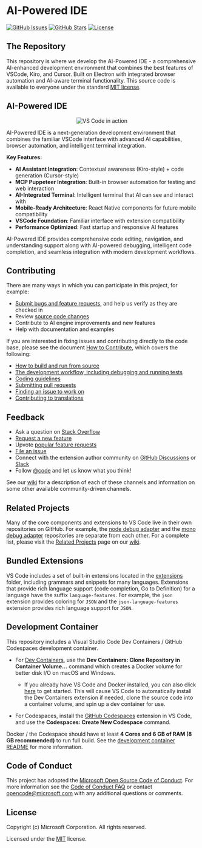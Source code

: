 # AI-Powered IDE

[![GitHub Issues](https://img.shields.io/github/issues/onCloud9-git/ai-powered-ide.svg)](https://github.com/onCloud9-git/ai-powered-ide/issues)
[![GitHub Stars](https://img.shields.io/github/stars/onCloud9-git/ai-powered-ide.svg)](https://github.com/onCloud9-git/ai-powered-ide/stargazers)
[![License](https://img.shields.io/badge/license-MIT-blue.svg)](https://github.com/onCloud9-git/ai-powered-ide/blob/main/LICENSE.txt)

## The Repository

This repository is where we develop the AI-Powered IDE - a comprehensive AI-enhanced development environment that combines the best features of VSCode, Kiro, and Cursor. Built on Electron with integrated browser automation and AI-aware terminal functionality. This source code is available to everyone under the standard [MIT license](https://github.com/onCloud9-git/ai-powered-ide/blob/main/LICENSE.txt).

## AI-Powered IDE

<p align="center">
  <img alt="VS Code in action" src="https://user-images.githubusercontent.com/35271042/118224532-3842c400-b438-11eb-923d-a5f66fa6785a.png">
</p>

AI-Powered IDE is a next-generation development environment that combines the familiar VSCode interface with advanced AI capabilities, browser automation, and intelligent terminal integration.

**Key Features:**
- **AI Assistant Integration**: Contextual awareness (Kiro-style) + code generation (Cursor-style)
- **MCP Puppeteer Integration**: Built-in browser automation for testing and web interaction
- **AI-Integrated Terminal**: Intelligent terminal that AI can see and interact with
- **Mobile-Ready Architecture**: React Native components for future mobile compatibility
- **VSCode Foundation**: Familiar interface with extension compatibility
- **Performance Optimized**: Fast startup and responsive AI features

AI-Powered IDE provides comprehensive code editing, navigation, and understanding support along with AI-powered debugging, intelligent code completion, and seamless integration with modern development workflows.

## Contributing

There are many ways in which you can participate in this project, for example:

* [Submit bugs and feature requests](https://github.com/onCloud9-git/ai-powered-ide/issues), and help us verify as they are checked in
* Review [source code changes](https://github.com/onCloud9-git/ai-powered-ide/pulls)
* Contribute to AI engine improvements and new features
* Help with documentation and examples

If you are interested in fixing issues and contributing directly to the code base,
please see the document [How to Contribute](https://github.com/microsoft/vscode/wiki/How-to-Contribute), which covers the following:

* [How to build and run from source](https://github.com/microsoft/vscode/wiki/How-to-Contribute)
* [The development workflow, including debugging and running tests](https://github.com/microsoft/vscode/wiki/How-to-Contribute#debugging)
* [Coding guidelines](https://github.com/microsoft/vscode/wiki/Coding-Guidelines)
* [Submitting pull requests](https://github.com/microsoft/vscode/wiki/How-to-Contribute#pull-requests)
* [Finding an issue to work on](https://github.com/microsoft/vscode/wiki/How-to-Contribute#where-to-contribute)
* [Contributing to translations](https://aka.ms/vscodeloc)

## Feedback

* Ask a question on [Stack Overflow](https://stackoverflow.com/questions/tagged/vscode)
* [Request a new feature](CONTRIBUTING.md)
* Upvote [popular feature requests](https://github.com/microsoft/vscode/issues?q=is%3Aopen+is%3Aissue+label%3Afeature-request+sort%3Areactions-%2B1-desc)
* [File an issue](https://github.com/microsoft/vscode/issues)
* Connect with the extension author community on [GitHub Discussions](https://github.com/microsoft/vscode-discussions/discussions) or [Slack](https://aka.ms/vscode-dev-community)
* Follow [@code](https://twitter.com/code) and let us know what you think!

See our [wiki](https://github.com/microsoft/vscode/wiki/Feedback-Channels) for a description of each of these channels and information on some other available community-driven channels.

## Related Projects

Many of the core components and extensions to VS Code live in their own repositories on GitHub. For example, the [node debug adapter](https://github.com/microsoft/vscode-node-debug) and the [mono debug adapter](https://github.com/microsoft/vscode-mono-debug) repositories are separate from each other. For a complete list, please visit the [Related Projects](https://github.com/microsoft/vscode/wiki/Related-Projects) page on our [wiki](https://github.com/microsoft/vscode/wiki).

## Bundled Extensions

VS Code includes a set of built-in extensions located in the [extensions](extensions) folder, including grammars and snippets for many languages. Extensions that provide rich language support (code completion, Go to Definition) for a language have the suffix `language-features`. For example, the `json` extension provides coloring for `JSON` and the `json-language-features` extension provides rich language support for `JSON`.

## Development Container

This repository includes a Visual Studio Code Dev Containers / GitHub Codespaces development container.

* For [Dev Containers](https://aka.ms/vscode-remote/download/containers), use the **Dev Containers: Clone Repository in Container Volume...** command which creates a Docker volume for better disk I/O on macOS and Windows.
  * If you already have VS Code and Docker installed, you can also click [here](https://vscode.dev/redirect?url=vscode://ms-vscode-remote.remote-containers/cloneInVolume?url=https://github.com/microsoft/vscode) to get started. This will cause VS Code to automatically install the Dev Containers extension if needed, clone the source code into a container volume, and spin up a dev container for use.

* For Codespaces, install the [GitHub Codespaces](https://marketplace.visualstudio.com/items?itemName=GitHub.codespaces) extension in VS Code, and use the **Codespaces: Create New Codespace** command.

Docker / the Codespace should have at least **4 Cores and 6 GB of RAM (8 GB recommended)** to run full build. See the [development container README](.devcontainer/README.md) for more information.

## Code of Conduct

This project has adopted the [Microsoft Open Source Code of Conduct](https://opensource.microsoft.com/codeofconduct/). For more information see the [Code of Conduct FAQ](https://opensource.microsoft.com/codeofconduct/faq/) or contact [opencode@microsoft.com](mailto:opencode@microsoft.com) with any additional questions or comments.

## License

Copyright (c) Microsoft Corporation. All rights reserved.

Licensed under the [MIT](LICENSE.txt) license.
